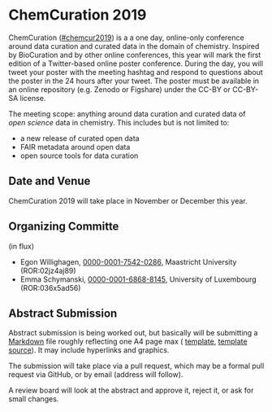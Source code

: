 # ChemCuration 2019

ChemCuration ([#chemcur2019](https://twitter.com/hashtag/chemcur2019))
is a a one day, online-only conference around data curation and curated data in the
domain of chemistry. Inspired by BioCuration and by other online conferences, this year will mark
the first edition of a Twitter-based online poster conference. During the day, you will tweet your
poster with the meeting hashtag and respond to questions about the poster in the 24 hours after
your tweet. The poster must be available in an online repository (e.g. Zenodo or Figshare)
under the CC-BY or CC-BY-SA license.

The meeting scope: anything around data curation and curated data of *open science* data in
chemistry. This includes but is not limited to:

* a new release of curated open data
* FAIR metadata around open data
* open source tools for data curation

## Date and Venue

ChemCuration 2019 will take place in November or December this year. 

## Organizing Committe

(in flux)

* Egon Willighagen, [0000-0001-7542-0286](https://orcid.org/0000-0001-7542-0286), Maastricht University (ROR:02jz4aj89)
* Emma Schymanski, [0000-0001-6868-8145](https://orcid.org/0000-0001-6868-8145), University of Luxembourg (ROR:036x5ad56)

## Abstract Submission

Abstract submission is being worked out, but basically will be submitting a 
[Markdown](https://en.wikipedia.org/wiki/Markdown) file roughly reflecting one A4 page max (
[template](https://github.com/chemcuration/chemcuration2019/blob/master/abstracts/template.md),
[template source](https://raw.githubusercontent.com/chemcuration/chemcuration2019/master/abstracts/template.md)).
It may include hyperlinks
and graphics.

The submission will take place via a pull request, which may be a formal pull
request via GitHub, or by email (address will follow).

A review board will look at the abstract and approve it, reject it, or ask for
small changes.

